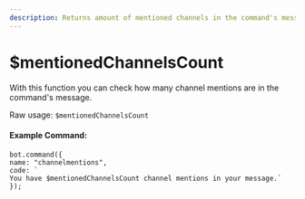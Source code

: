 ```yaml
---
description: Returns amount of mentioned channels in the command's message.
---
```


# $mentionedChannelsCount

With this function you can check how many channel mentions are in the command's message.

Raw usage: `$mentionedChannelsCount`

#### Example Command:

```text
bot.command({
name: "channelmentions",
code: `
You have $mentionedChannelsCount channel mentions in your message.`
});
```

